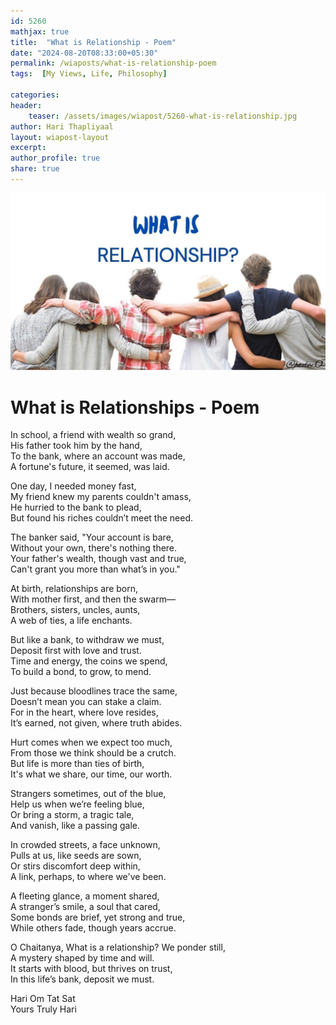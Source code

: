 ```yaml
---        
id: 5260        
mathjax: true        
title:  "What is Relationship - Poem"        
date: "2024-08-20T08:33:00+05:30"        
permalink: /wiaposts/what-is-relationship-poem   
tags:  [My Views, Life, Philosophy]         
        
categories:        
header:        
    teaser: /assets/images/wiapost/5260-what-is-relationship.jpg        
author: Hari Thapliyaal        
layout: wiapost-layout        
excerpt:        
author_profile: true        
share: true        
---     
```


![What is Relationships - Poem](/assets/images/wiapost/5260-what-is-relationship.jpg)

# What is Relationships - Poem   

In school, a friend with wealth so grand,  
His father took him by the hand,  
To the bank, where an account was made,  
A fortune's future, it seemed, was laid.

One day, I needed money fast,  
My friend knew my parents couldn't amass,  
He hurried to the bank to plead,  
But found his riches couldn’t meet the need.

The banker said, "Your account is bare,  
Without your own, there's nothing there.  
Your father's wealth, though vast and true,  
Can't grant you more than what’s in you."

At birth, relationships are born,  
With mother first, and then the swarm—  
Brothers, sisters, uncles, aunts,  
A web of ties, a life enchants.

But like a bank, to withdraw we must,  
Deposit first with love and trust.  
Time and energy, the coins we spend,  
To build a bond, to grow, to mend.

Just because bloodlines trace the same,  
Doesn’t mean you can stake a claim.  
For in the heart, where love resides,  
It’s earned, not given, where truth abides.

Hurt comes when we expect too much,  
From those we think should be a crutch.  
But life is more than ties of birth,  
It's what we share, our time, our worth.

Strangers sometimes, out of the blue,  
Help us when we’re feeling blue,  
Or bring a storm, a tragic tale,  
And vanish, like a passing gale.

In crowded streets, a face unknown,  
Pulls at us, like seeds are sown,  
Or stirs discomfort deep within,  
A link, perhaps, to where we've been.

A fleeting glance, a moment shared,  
A stranger’s smile, a soul that cared,  
Some bonds are brief, yet strong and true,  
While others fade, though years accrue.

O Chaitanya, What is a relationship? We ponder still,  
A mystery shaped by time and will.  
It starts with blood, but thrives on trust,  
In this life’s bank, deposit we must.

Hari Om Tat Sat   
Yours Truly Hari
